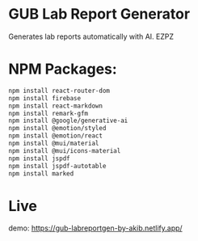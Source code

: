 # GUB Lab Report Generator
 Generates lab reports automatically with AI. EZPZ

# NPM Packages:
```bash
npm install react-router-dom
npm install firebase
npm install react-markdown
npm install remark-gfm
npm install @google/generative-ai
npm install @emotion/styled
npm install @emotion/react
npm install @mui/material
npm install @mui/icons-material
npm install jspdf
npm install jspdf-autotable
npm install marked
```

# Live
demo: https://gub-labreportgen-by-akib.netlify.app/